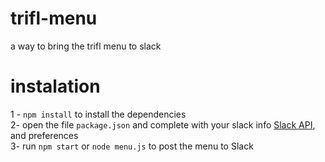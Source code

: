 # trifl-menu
a way to bring the trifl menu to slack

# instalation
1 - ```npm install``` to install the dependencies  
2- open the file ```package.json``` and complete with your slack info  [Slack API](https://api.slack.com/), and preferences  
3- run ```npm start``` or ```node menu.js``` to post the menu to Slack
